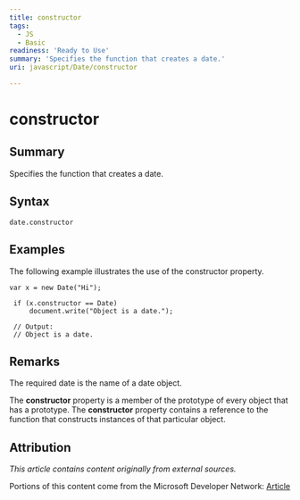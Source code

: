 ```yaml
---
title: constructor
tags:
  - JS
  - Basic
readiness: 'Ready to Use'
summary: 'Specifies the function that creates a date.'
uri: javascript/Date/constructor

---
```

# constructor

## Summary

Specifies the function that creates a date.

## Syntax

    date.constructor

## Examples

The following example illustrates the use of the constructor property.

``` {.js}
var x = new Date("Hi");

 if (x.constructor == Date)
     document.write("Object is a date.");

 // Output:
 // Object is a date.
```

## Remarks

The required date is the name of a date object.

The **constructor** property is a member of the prototype of every object that has a prototype. The **constructor** property contains a reference to the function that constructs instances of that particular object.

## Attribution

*This article contains content originally from external sources.*

Portions of this content come from the Microsoft Developer Network: [Article](http://msdn.microsoft.com/en-us/library/ie/jj155284(v=vs.94).aspx)

